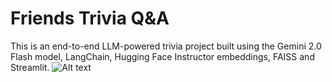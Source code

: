 # Friends Trivia Q&A
This is an end-to-end LLM-powered trivia project built using the Gemini 2.0 Flash model, LangChain, Hugging Face Instructor embeddings, FAISS and Streamlit.
![Alt text](images/Sample.jpg)
